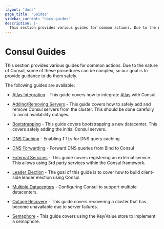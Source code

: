 ```yaml
---
layout: "docs"
page_title: "Guides"
sidebar_current: "docs-guides"
description: |-
  This section provides various guides for common actions. Due to the nature of Consul, some of these procedures can be complex, so our goal is to provide guidance to do them safely.
---
```


# Consul Guides

This section provides various guides for common actions. Due to the nature
of Consul, some of these procedures can be complex, so our goal is to provide
guidance to do them safely.

The following guides are available:

* [Atlas Integration](/docs/guides/atlas.html) - This guide covers how to integrate [Atlas](https://atlas.hashicorp.com) with Consul.

* [Adding/Removing Servers](/docs/guides/servers.html) - This guide covers how to safely add and remove Consul servers from the cluster. This should be done carefully to avoid availability outages.

* [Bootstrapping](/docs/guides/bootstrapping.html) - This guide covers bootstrapping a new datacenter. This covers safely adding the initial Consul servers.

* [DNS Caching](/docs/guides/dns-cache.html) - Enabling TTLs for DNS query caching

* [DNS Forwarding](/docs/guides/forwarding.html) - Forward DNS queries from Bind to Consul

* [External Services](/docs/guides/external.html) - This guide covers registering an external service. This allows using 3rd party services within the Consul framework.

* [Leader Election](/docs/guides/leader-election.html) - The goal of this guide is to cover how to build client-side leader election using Consul.

* [Multiple Datacenters](/docs/guides/datacenters.html) - Configuring Consul to support multiple datacenters.

* [Outage Recovery](/docs/guides/outage.html) - This guide covers recovering a cluster that has become unavailable due to server failures.

* [Semaphore](/docs/guides/semaphore.html) - This guide covers using the Key/Value store to implement a semaphore.

